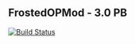 ## FrostedOPMod - 3.0 PB ##

[![Build Status](https://api.travis-ci.org/savnithyt/frostedopmod.svg?branch=master)](https://travis-ci.org/savnithyt/frostedopmod)
